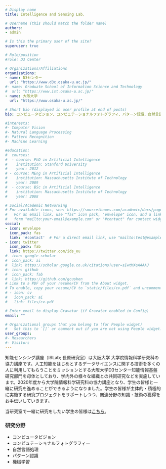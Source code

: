 ```yaml
---
# Display name
title: Intelligence and Sensing Lab.

# Username (this should match the folder name)
authors:
- admin

# Is this the primary user of the site?
superuser: true

# Role/position
#role: D3 Center

# Organizations/Affiliations
organizations:
- name: D3センター
  url: "https://www.d3c.osaka-u.ac.jp/"
#- name: Graduate School of Information Science and Technology
#  url: "https://www.ist.osaka-u.ac.jp/"
- name: 大阪大学
  url: "https://www.osaka-u.ac.jp/"

# Short bio (displayed in user profile at end of posts)
bio: コンピュータビジョン、コンピュテーショナルフォトグラフィ、パターン認識、自然言語処理、機械学習などの分野の研究をしています。

#interests:
#- Computer Vision
#- Natural Language Processing
#- Pattern Recognition
#- Machine Learning

#education:
#  courses:
#  - course: PhD in Artificial Intelligence
#    institution: Stanford University
#    year: 2012
# - course: MEng in Artificial Intelligence
#    institution: Massachusetts Institute of Technology
#    year: 2009
#  - course: BSc in Artificial Intelligence
#    institution: Massachusetts Institute of Technology
#    year: 2008

# Social/Academic Networking
# For available icons, see: https://sourcethemes.com/academic/docs/page-builder/#icons
#   For an email link, use "fas" icon pack, "envelope" icon, and a link in the
#   form "mailto:your-email@example.com" or "#contact" for contact widget.
social:
- icon: envelope
  icon_pack: fas
  link: '#contact'  # For a direct email link, use "mailto:test@example.org".
- icon: twitter
  icon_pack: fab
  link: https://twitter.com/ids_ou
#- icon: google-scholar
#  icon_pack: ai
#  link: https://scholar.google.co.uk/citations?user=sIwtMXoAAAAJ
#- icon: github
#  icon_pack: fab
#  link: https://github.com/gcushen
# Link to a PDF of your resume/CV from the About widget.
# To enable, copy your resume/CV to `static/files/cv.pdf` and uncomment the lines below.
# - icon: cv
#   icon_pack: ai
#   link: files/cv.pdf

# Enter email to display Gravatar (if Gravatar enabled in Config)
email: ""

# Organizational groups that you belong to (for People widget)
#   Set this to `[]` or comment out if you are not using People widget.
user_groups:
#- Researchers
#- Visitors
---
```


知能センシング講座（ISLab; 長原研究室）は大阪大学 大学院情報科学研究科の協力講座です。人工知能をはじめとするデータサイエンスに関する技術を多くの人に利用してもらうことをミッションとする大阪大学D3センター知能情報基盤研究部門を母体としており、学内外の様々な組織との共同研究などを実施しています。2020年度から大学院情報科学研究科の協力講座となり、学生の皆様と一緒に研究を進めることができるようになりました。学生の皆様が主体的・積極的に実施する研究プロジェクトをサポートしつつ、関連分野の知識・技術の獲得をお手伝いしていきます。

当研究室で一緒に研究をしたい学生の皆様は[こちら](/ja/post/prospective-students/)。

### 研究分野
- コンピュータビジョン
- コンピュテーショナルフォトグラフィー
- 自然言語処理
- パターン認識
- 機械学習